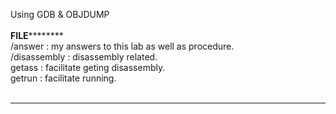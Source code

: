 Using GDB & OBJDUMP</br>
</br>
**********FILE******************</br>
/answer : my answers to this lab as well as procedure.</br>
/disassembly : disassembly related.</br>
getass : facilitate geting disassembly.</br>
getrun : facilitate running.</br>
</br>
*********************************